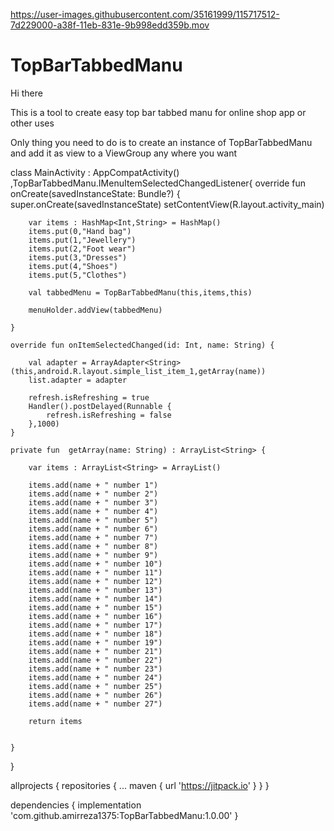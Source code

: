 
https://user-images.githubusercontent.com/35161999/115717512-7d229000-a38f-11eb-831e-9b998edd359b.mov

# TopBarTabbedManu


Hi there 

This is a tool to create easy top bar tabbed manu for online shop app or other uses

Only thing you need to do is to create an instance of TopBarTabbedManu and add it as view to a ViewGroup any where you want




class MainActivity : AppCompatActivity() ,TopBarTabbedManu.IMenuItemSelectedChangedListener{
    override fun onCreate(savedInstanceState: Bundle?) {
        super.onCreate(savedInstanceState)
        setContentView(R.layout.activity_main)

        var items : HashMap<Int,String> = HashMap()
        items.put(0,"Hand bag")
        items.put(1,"Jewellery")
        items.put(2,"Foot wear")
        items.put(3,"Dresses")
        items.put(4,"Shoes")
        items.put(5,"Clothes")

        val tabbedMenu = TopBarTabbedManu(this,items,this)

        menuHolder.addView(tabbedMenu)

    }

    override fun onItemSelectedChanged(id: Int, name: String) {

        val adapter = ArrayAdapter<String>(this,android.R.layout.simple_list_item_1,getArray(name))
        list.adapter = adapter

        refresh.isRefreshing = true
        Handler().postDelayed(Runnable {
            refresh.isRefreshing = false
        },1000)
    }

    private fun  getArray(name: String) : ArrayList<String> {

        var items : ArrayList<String> = ArrayList()

        items.add(name + " number 1")
        items.add(name + " number 2")
        items.add(name + " number 3")
        items.add(name + " number 4")
        items.add(name + " number 5")
        items.add(name + " number 6")
        items.add(name + " number 7")
        items.add(name + " number 8")
        items.add(name + " number 9")
        items.add(name + " number 10")
        items.add(name + " number 11")
        items.add(name + " number 12")
        items.add(name + " number 13")
        items.add(name + " number 14")
        items.add(name + " number 15")
        items.add(name + " number 16")
        items.add(name + " number 17")
        items.add(name + " number 18")
        items.add(name + " number 19")
        items.add(name + " number 21")
        items.add(name + " number 22")
        items.add(name + " number 23")
        items.add(name + " number 24")
        items.add(name + " number 25")
        items.add(name + " number 26")
        items.add(name + " number 27")

        return items


    }
}


allprojects {
		repositories {
			...
			maven { url 'https://jitpack.io' }
		}
	}


dependencies {
	        implementation 'com.github.amirreza1375:TopBarTabbedManu:1.0.00'
	}
